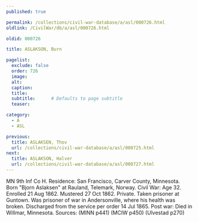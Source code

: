 ```yaml
---
published: true

permalink: /collections/civil-war-database/a/asl/000726.html
oldlink: /CivilWar/db/a/asl/000726.html

oldid: 000726

title: ASLAKSON, Burn

pagelist:
  exclude: false
  order: 726
  image: 
  alt:
  caption:
  title:
  subtitle:      # Defaults to page subtitle
  teaser:

category: 
  - A 
  - ASL

previous:
  title: ASLAKSEN, Thov
  url: /collections/civil-war-database/a/asl/000725.html  
next:
  title: ASLAKSON, Halver
  url: /collections/civil-war-database/a/asl/000727.html   
---
```

MN 9th Inf Co H. Residence: San Francisco, Carver County, Minnesota. Born &quot;Bjorn Aslaksen&quot; at Rauland, Telemark, Norway. Civil War: Age 32. Enrolled 21 Aug 1862. Mustered 27 Oct 1862. Private. Taken prisoner at Guntown. Was prisoner of war in Andersonville, where his health was broken. Discharged from the service per order 14 Jul 1865. Post war: Died in Willmar, Minnesota. Sources: (MINN p441) (MCIW p450) (Ulvestad p270)